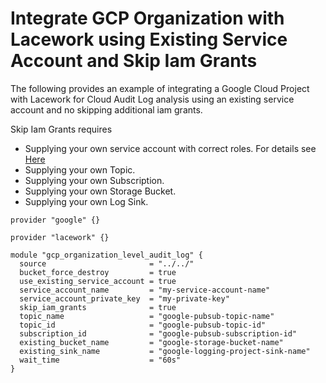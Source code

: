 # Integrate GCP Organization with Lacework using Existing Service Account and Skip Iam Grants

The following provides an example of integrating a Google Cloud Project with Lacework for Cloud Audit Log analysis using an existing service account and no skipping additional iam grants.

Skip Iam Grants requires
- Supplying your own service account with correct roles. For details see [Here](https://docs.lacework.com/gcp-compliance-and-audit-log-integration-terraform-from-any-supported-host) 
- Supplying your own Topic.
- Supplying your own Subscription.
- Supplying your own Storage Bucket. 
- Supplying your own Log Sink.

```hcl
provider "google" {}

provider "lacework" {}

module "gcp_organization_level_audit_log" {
  source                       = "../../"
  bucket_force_destroy         = true
  use_existing_service_account = true
  service_account_name         = "my-service-account-name"
  service_account_private_key  = "my-private-key"
  skip_iam_grants              = true 
  topic_name                   = "google-pubsub-topic-name"
  topic_id                     = "google-pubsub-topic-id"
  subscription_id              = "google-pubsub-subscription-id"
  existing_bucket_name         = "google-storage-bucket-name"
  existing_sink_name           = "google-logging-project-sink-name"
  wait_time                    = "60s"
}
```